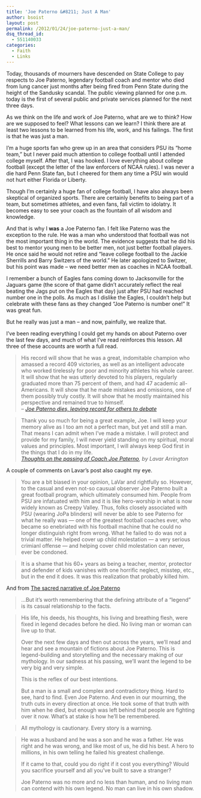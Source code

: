 ```yaml
---
title: 'Joe Paterno &#8211; Just A Man'
author: bsoist
layout: post
permalink: /2012/01/24/joe-paterno-just-a-man/
dsq_thread_id:
  - 551140033
categories:
  - Faith
  - Links
---
```

Today, thousands of mourners have descended on State College to pay respects to Joe Paterno, legendary football coach and mentor who died from lung cancer just months after being fired from Penn State during the height of the Sandusky scandal. The public viewing planned for one p.m. today is the first of several public and private services planned for the next three days.

As we think on the life and work of Joe Paterno, what are we to think? How are we supposed to feel? What lessons can we learn? I think there are at least two lessons to be learned from his life, work, and his failings. The first is that he was just a man.

I&#8217;m a huge sports fan who grew up in an area that considers PSU its &#8220;home team,&#8221; but I never paid much attention to college football until I attended college myself. After that, I was hooked. I love everything about college football (except the letter of the law enforcers of NCAA rules). I was never a die hard Penn State fan, but I cheered for them any time a PSU win would not hurt either Florida or Liberty.

Though I&#8217;m certainly a huge fan of college football, I have also always been skeptical of organized sports. There are certainly benefits to being part of a team, but sometimes athletes, and even fans, fall victim to idolatry. It becomes easy to see your coach as the fountain of all wisdom and knowledge. 

And that is why I **was** a Joe Paterno fan. I felt like Paterno was the exception to the rule. He was a man who understood that football was not the most important thing in the world. The evidence suggests that he did his best to mentor young men to be better men, not just better football players. He once said he would not retire and &#8220;leave college football to the Jackie Sherrills and Barry Switzers of the world.&#8221; He later apologized to Switzer, but his point was made &#8211; we need better men as coaches in NCAA football.

I remember a bunch of Eagles fans coming down to Jacksonville for the Jaguars game (the score of that game didn&#8217;t accurately reflect the real beating the Jags put on the Eagles that day) just after PSU had reached number one in the polls. As much as I dislike the Eagles, I couldn&#8217;t help but celebrate with these fans as they changed &#8220;Joe Paterno is number one!&#8221; It was great fun. 

But he really was just a man &#8211; and now, painfully, we realize that.

I&#8217;ve been reading everything I could get my hands on about Paterno over the last few days, and much of what I&#8217;ve read reinforces this lesson. All three of these accounts are worth a full read. 

> His record will show that he was a great, indomitable champion who amassed a record 409 victories, as well as an intelligent advocate who worked tirelessly for poor and minority athletes his whole career. It will show that he was utterly devoted to his players, regularly graduated more than 75 percent of them, and had 47 academic all-Americans. It will show that he made mistakes and omissions, one of them possibly truly costly. It will show that he mostly maintained his perspective and remained true to himself.  
> <cite> &#8211; <a href="http://www.bendbulletin.com/article/20120123/NEWS0107/201230319">Joe Paterno dies, leaving record for others to debate</a></cite> 

> Thank you so much for being a great example, Joe. I will keep your memory alive as I too am not a perfect man, but yet and still a man. That means I can admit when I&#8217;ve made a mistake. I will protect and provide for my family, I will never yield standing on my spiritual, moral values and principles. Most important, I will always keep God first in the things that I do in my life.  
> <cite><a href="http://www.washingtonpost.com/blogs/hard-hits/post/thoughts-on-the-passing-of-coach-joe-paterno/2012/01/23/gIQAt89OLQ_blog.html">Thoughts on the passing of Coach Joe Paterno</a>, by Lavar Arrington</cite> 

A couple of comments on Lavar&#8217;s post also caught my eye.

> You are a bit biased in your opinion, LaVar and rightfully so. However, to the casual and even not-so causual observer Joe Paterno built a great football program, which ultimately consumed him. People from PSU are infatuated with him and it is like hero-worship in what is now widely known as Creepy Valley. Thus, folks closely associated with PSU (wearing JoPa blinders) will never be able to see Paterno for what he really was &#8212; one of the greatest football coaches ever, who became so enebriated with his football machine that he could no longer distinguish right from wrong. What he failed to do was not a trivial matter. He helped cover up child molestation &#8212; a very serious crimianl offense &#8212; and helping cover child molestation can never, ever be condoned. 

> It is a shame that his 60+ years as being a teacher, mentor, protector and defender of kids vanishes with one horrific neglect, misstep, etc., but in the end it does. It was this realization that probably killed him. 

And from [The sacred narrative of Joe Paterno][1]

> &#8230;But it&#8217;s worth remembering that the defining attribute of a &#8220;legend&#8221; is its casual relationship to the facts. 

> His life, his deeds, his thoughts, his living and breathing flesh, were fixed in legend decades before he died. No living man or woman can live up to that.
> 
> Over the next few days and then out across the years, we&#8217;ll read and hear and see a mountain of fictions about Joe Paterno. This is legend-building and storytelling and the necessary making of our mythology. In our sadness at his passing, we&#8217;ll want the legend to be very big and very simple.
> 
> This is the reflex of our best intentions.
> 
> But a man is a small and complex and contradictory thing. Hard to see, hard to find. Even Joe Paterno. And even in our mourning, the truth cuts in every direction at once. He took some of that truth with him when he died, but enough was left behind that people are fighting over it now. What&#8217;s at stake is how he&#8217;ll be remembered. 

> All mythology is cautionary. Every story is a warning. 

> He was a husband and he was a son and he was a father. He was right and he was wrong, and like most of us, he did his best. A hero to millions, in his own telling he failed his greatest challenge.
> 
> If it came to that, could you do right if it cost you everything? Would you sacrifice yourself and all you&#8217;ve built to save a stranger?
> 
> Joe Paterno was no more and no less than human, and no living man can contend with his own legend. No man can live in his own shadow.

 [1]: http://espn.go.com/espn/commentary/story/_/page/macgregor-120123/separating-truths-legends-joe-paterno-story